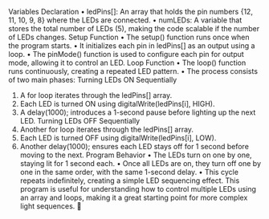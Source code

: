 Variables Declaration
•	ledPins[]: An array that holds the pin numbers {12, 11, 10, 9, 8} where the LEDs are connected.
•	numLEDs: A variable that stores the total number of LEDs (5), making the code scalable if the number of LEDs changes.
Setup Function
•	The setup() function runs once when the program starts.
•	It initializes each pin in ledPins[] as an output using a loop.
•	The pinMode() function is used to configure each pin for output mode, allowing it to control an LED.
Loop Function
•	The loop() function runs continuously, creating a repeated LED pattern.
•	The process consists of two main phases:
Turning LEDs ON Sequentially
1.	A for loop iterates through the ledPins[] array.
2.	Each LED is turned ON using digitalWrite(ledPins[i], HIGH).
3.	A delay(1000); introduces a 1-second pause before lighting up the next LED.
Turning LEDs OFF Sequentially
1.	Another for loop iterates through the ledPins[] array.
2.	Each LED is turned OFF using digitalWrite(ledPins[i], LOW).
3.	Another delay(1000); ensures each LED stays off for 1 second before moving to the next.
Program Behavior
•	The LEDs turn on one by one, staying lit for 1 second each.
•	Once all LEDs are on, they turn off one by one in the same order, with the same 1-second delay.
•	This cycle repeats indefinitely, creating a simple LED sequencing effect.
This program is useful for understanding how to control multiple LEDs using an array and loops, making it a great starting point for more complex light sequences. 🚀

